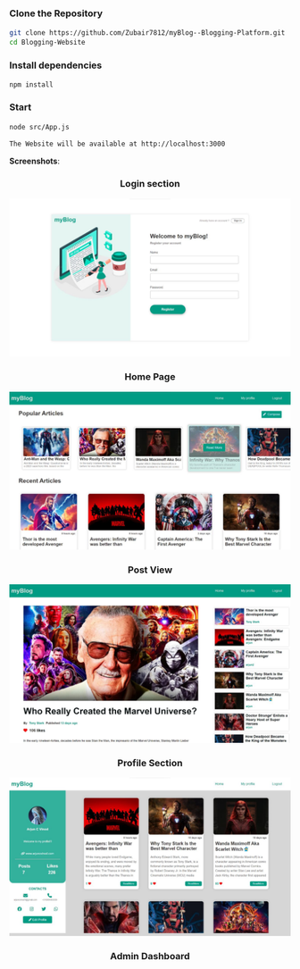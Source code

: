 ### Clone the Repository

```bash
git clone https://github.com/Zubair7812/myBlog--Blogging-Platform.git
cd Blogging-Website
```
### Install dependencies
```console 
npm install
```
### Start
```console
node src/App.js
```
```sh
The Website will be available at http://localhost:3000
```
 **Screenshots**: 

<h3 align="center"> Login section</h3>
<img src="SH4.jpg">
<h3 align="center"> Home Page</h3>
<img src="SH2.jpg">
<h3 align="center"> Post View</h3>
<img src="SH1.jpg">
<h3 align="center"> Profile Section</h3>
<img src="SH3.jpg">
<h3 align="center"> Admin Dashboard </h3>

